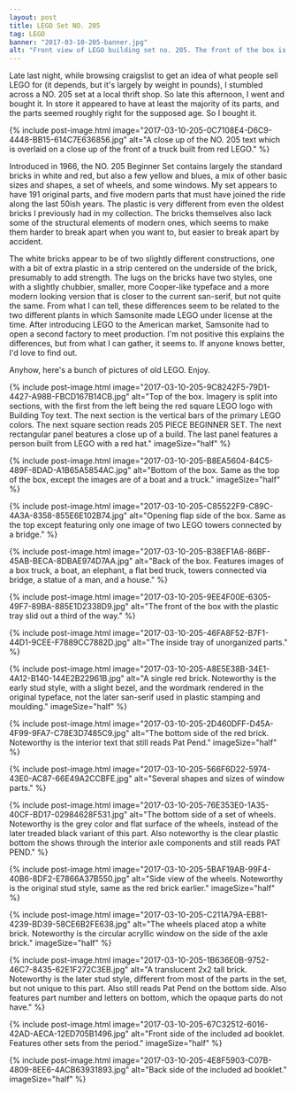 ```yaml
---
layout: post
title: LEGO Set NO. 205
tag: LEGO
banner: "2017-03-10-205-banner.jpg"
alt: "Front view of LEGO building set no. 205. The front of the box is split into three panels. The first panel from the left features the primary lego part colors in vertical parts, with the square LEGO logo below, with Building Toy and other text written within the red square. The second section features a young girl playing with parts and a 205 PIECE SET badege. The last section from the left features a little boy building a church like structure."
---
```


Late last night, while browsing craigslist to get an idea of what people sell LEGO for (it depends, but it's largely by weight in pounds), I stumbled across a NO. 205 set at a local thrift shop. So late this afternoon, I went and bought it. In store it appeared to have at least the majority of its parts, and the parts seemed roughly right for the supposed age. So I bought it.
<!--more-->

{% include
	post-image.html
	image="2017-03-10-205-0C7108E4-D6C9-4448-BB15-614C7E636856.jpg"
	alt="A close up of the NO. 205 text which is overlaid on a close up of the front of a truck built from red LEGO."
%}

Introduced in 1966, the NO. 205 Beginner Set contains largely the standard bricks in white and red, but also a few yellow and blues, a mix of other basic sizes and shapes, a set of wheels, and some windows. My set appears to have 191 original parts, and five modern parts that must have joined the ride along the last 50ish years. The plastic is very different from even the oldest bricks I previously had in my collection. The bricks themselves also lack some of the structural elements of modern ones, which seems to make them harder to break apart when you want to, but easier to break apart by accident.

The white bricks appear to be of two slightly different constructions, one with a bit of extra plastic in a strip centered on the underside of the brick, presumably to add strength. The lugs on the bricks have two styles, one with a slightly chubbier, smaller, more Cooper-like typeface and a more modern looking version that is closer to the current san-serif, but not quite the same. From what I can tell, these differences seem to be related to the two different plants in which Samsonite made LEGO under license at the time. After introducing LEGO to the American market, Samsonite had to open a second factory to meet production. I'm not positive this explains the differences, but from what I can gather, it seems to. If anyone knows better, I'd love to find out.

Anyhow, here's a bunch of pictures of old LEGO. Enjoy. 

{% include
	post-image.html
	image="2017-03-10-205-9C8242F5-79D1-4427-A98B-FBCD167B14CB.jpg"
	alt="Top of the box. Imagery is split into sections, with the first from the left being the red square LEGO logo with Building Toy text. The next section is the vertical bars of the primary LEGO colors. The next square section reads 205 PIECE BEGINNER SET. The next rectangular panel beatures a close up of a build. The last panel features a person built from LEGO with a red hat."
	imageSize="half"
%}

{% include
	post-image.html
	image="2017-03-10-205-B8EA5604-84C5-489F-8DAD-A1B65A5854AC.jpg"
	alt="Bottom of the box. Same as the top of the box, except the images are of a boat and a truck."
	imageSize="half"
%}

{% include
	post-image.html
	image="2017-03-10-205-C85522F9-C89C-4A3A-8358-855E6E102B74.jpg"
	alt="Opening flap side of the box. Same as the top except featuring only one image of two LEGO towers connected by a bridge."
%}

{% include
	post-image.html
	image="2017-03-10-205-B38EF1A6-86BF-45AB-BECA-8DBAE974D7AA.jpg"
	alt="Back of the box. Features images of a box truck, a boat, an elephant, a flat bed truck, towers connected via bridge, a statue of a man, and a house."
%}

{% include
	post-image.html
	image="2017-03-10-205-9EE4F00E-6305-49F7-89BA-885E1D2338D9.jpg"
	alt="The front of the box with the plastic tray slid out a third of the way."
%}

{% include
	post-image.html
	image="2017-03-10-205-46FA8F52-B7F1-44D1-9CEE-F7889CC7882D.jpg"
	alt="The inside tray of unorganized parts."
%}

{% include
	post-image.html
	image="2017-03-10-205-A8E5E38B-34E1-4A12-B140-144E2B22961B.jpg"
	alt="A single red brick. Noteworthy is the early stud style, with a slight bezel, and the wordmark rendered in the original typeface, not the later san-serif used in plastic stamping and moulding."
	imageSize="half"
%}

{% include
	post-image.html
	image="2017-03-10-205-2D460DFF-D45A-4F99-9FA7-C78E3D7485C9.jpg"
	alt="The bottom side of the red brick. Noteworthy is the interior text that still reads Pat Pend."
	imageSize="half"
%}

{% include
	post-image.html
	image="2017-03-10-205-566F6D22-5974-43E0-AC87-66E49A2CCBFE.jpg"
	alt="Several shapes and sizes of window parts."
%}

{% include
	post-image.html
	image="2017-03-10-205-76E353E0-1A35-40CF-BD17-02984628F531.jpg"
	alt="The bottom side of a set of wheels. Noteworthy is the grey color and flat surface of the wheels, instead of the later treaded black variant of this part. Also noteworthy is the clear plastic bottom the shows through the interior axle components and still reads PAT PEND."
%}

{% include
	post-image.html
	image="2017-03-10-205-5BAF19AB-99F4-40B6-8DF2-E7866A37B550.jpg"
	alt="Side view of the wheels. Noteworthy is the original stud style, same as the red brick earlier."
	imageSize="half"
%}

{% include
	post-image.html
	image="2017-03-10-205-C211A79A-EB81-4239-BD39-58CE6B2FE638.jpg"
	alt="The wheels placed atop a white brick. Noteworthy is the circular acryllic window on the side of the axle brick."
	imageSize="half"
%}

{% include
	post-image.html
	image="2017-03-10-205-1B636E0B-9752-46C7-8435-62E1F272C3EB.jpg"
	alt="A translucent 2x2 tall brick. Noteworthy is the later stud style, different from most of the parts in the set, but not unique to this part. Also still reads Pat Pend on the bottom side. Also features part number and letters on bottom, which the opaque parts do not have."
%}

{% include
	post-image.html
	image="2017-03-10-205-67C32512-6016-42AD-AECA-12ED705B1496.jpg"
	alt="Front side of the included ad booklet. Features other sets from the period."
	imageSize="half"
%}

{% include
	post-image.html
	image="2017-03-10-205-4E8F5903-C07B-4809-8EE6-4ACB63931893.jpg"
	alt="Back side of the included ad booklet."
	imageSize="half"
%}